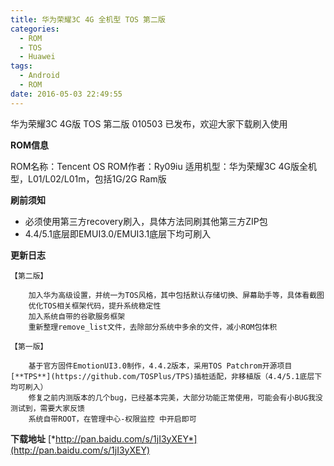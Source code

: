 ```yaml
---
title: 华为荣耀3C 4G 全机型 TOS 第二版
categories:
  - ROM
  - TOS
  - Huawei
tags:
  - Android
  - ROM
date: 2016-05-03 22:49:55
---
```

华为荣耀3C 4G版 TOS 第二版 010503 已发布，欢迎大家下载刷入使用

<!-- more -->

**ROM信息**

ROM名称：Tencent OS
ROM作者：Ry09iu
适用机型：华为荣耀3C 4G版全机型，L01/L02/L01m，包括1G/2G Ram版

**刷前须知**
- 必须使用第三方recovery刷入，具体方法同刷其他第三方ZIP包
- 4.4/5.1底层即EMUI3.0/EMUI3.1底层下均可刷入

**更新日志**
```
【第二版】

    加入华为高级设置，并统一为TOS风格，其中包括默认存储切换、屏幕助手等，具体看截图
    优化TOS相关框架代码，提升系统稳定性
    加入系统自带的谷歌服务框架
    重新整理remove_list文件，去除部分系统中多余的文件，减小ROM包体积

【第一版】

    基于官方固件EmotionUI3.0制作，4.4.2版本，采用TOS Patchrom开源项目[**TPS**](https://github.com/TOSPlus/TPS)插桩适配，非移植版（4.4/5.1底层下均可刷入）
    修复之前内测版本的几个bug，已经基本完美，大部分功能正常使用，可能会有小BUG我没测试到，需要大家反馈
    系统自带ROOT，在管理中心-权限监控 中开启即可
```

**下载地址** 
[*http://pan.baidu.com/s/1jI3yXEY*](http://pan.baidu.com/s/1jI3yXEY)
